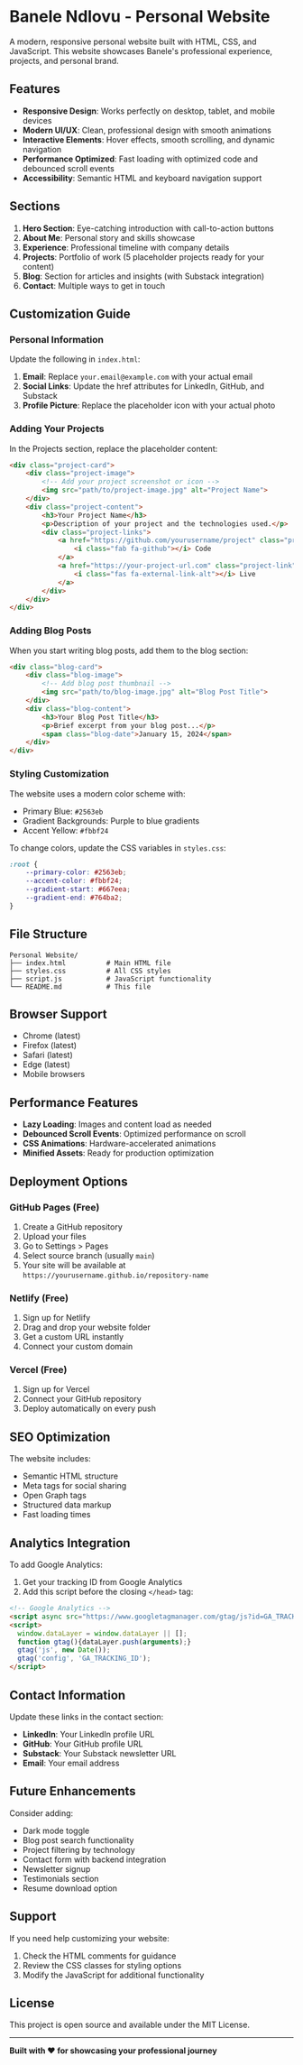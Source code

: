 # Banele Ndlovu - Personal Website

A modern, responsive personal website built with HTML, CSS, and JavaScript. This website showcases Banele's professional experience, projects, and personal brand.

## Features

- **Responsive Design**: Works perfectly on desktop, tablet, and mobile devices
- **Modern UI/UX**: Clean, professional design with smooth animations
- **Interactive Elements**: Hover effects, smooth scrolling, and dynamic navigation
- **Performance Optimized**: Fast loading with optimized code and debounced scroll events
- **Accessibility**: Semantic HTML and keyboard navigation support

## Sections

1. **Hero Section**: Eye-catching introduction with call-to-action buttons
2. **About Me**: Personal story and skills showcase
3. **Experience**: Professional timeline with company details
4. **Projects**: Portfolio of work (5 placeholder projects ready for your content)
5. **Blog**: Section for articles and insights (with Substack integration)
6. **Contact**: Multiple ways to get in touch

## Customization Guide

### Personal Information

Update the following in `index.html`:

1. **Email**: Replace `your.email@example.com` with your actual email
2. **Social Links**: Update the href attributes for LinkedIn, GitHub, and Substack
3. **Profile Picture**: Replace the placeholder icon with your actual photo

### Adding Your Projects

In the Projects section, replace the placeholder content:

```html
<div class="project-card">
    <div class="project-image">
        <!-- Add your project screenshot or icon -->
        <img src="path/to/project-image.jpg" alt="Project Name">
    </div>
    <div class="project-content">
        <h3>Your Project Name</h3>
        <p>Description of your project and the technologies used.</p>
        <div class="project-links">
            <a href="https://github.com/yourusername/project" class="project-link">
                <i class="fab fa-github"></i> Code
            </a>
            <a href="https://your-project-url.com" class="project-link">
                <i class="fas fa-external-link-alt"></i> Live
            </a>
        </div>
    </div>
</div>
```

### Adding Blog Posts

When you start writing blog posts, add them to the blog section:

```html
<div class="blog-card">
    <div class="blog-image">
        <!-- Add blog post thumbnail -->
        <img src="path/to/blog-image.jpg" alt="Blog Post Title">
    </div>
    <div class="blog-content">
        <h3>Your Blog Post Title</h3>
        <p>Brief excerpt from your blog post...</p>
        <span class="blog-date">January 15, 2024</span>
    </div>
</div>
```

### Styling Customization

The website uses a modern color scheme with:
- Primary Blue: `#2563eb`
- Gradient Backgrounds: Purple to blue gradients
- Accent Yellow: `#fbbf24`

To change colors, update the CSS variables in `styles.css`:

```css
:root {
    --primary-color: #2563eb;
    --accent-color: #fbbf24;
    --gradient-start: #667eea;
    --gradient-end: #764ba2;
}
```

## File Structure

```
Personal Website/
├── index.html          # Main HTML file
├── styles.css          # All CSS styles
├── script.js           # JavaScript functionality
└── README.md           # This file
```

## Browser Support

- Chrome (latest)
- Firefox (latest)
- Safari (latest)
- Edge (latest)
- Mobile browsers

## Performance Features

- **Lazy Loading**: Images and content load as needed
- **Debounced Scroll Events**: Optimized performance on scroll
- **CSS Animations**: Hardware-accelerated animations
- **Minified Assets**: Ready for production optimization

## Deployment Options

### GitHub Pages (Free)
1. Create a GitHub repository
2. Upload your files
3. Go to Settings > Pages
4. Select source branch (usually `main`)
5. Your site will be available at `https://yourusername.github.io/repository-name`

### Netlify (Free)
1. Sign up for Netlify
2. Drag and drop your website folder
3. Get a custom URL instantly
4. Connect your custom domain

### Vercel (Free)
1. Sign up for Vercel
2. Connect your GitHub repository
3. Deploy automatically on every push

## SEO Optimization

The website includes:
- Semantic HTML structure
- Meta tags for social sharing
- Open Graph tags
- Structured data markup
- Fast loading times

## Analytics Integration

To add Google Analytics:

1. Get your tracking ID from Google Analytics
2. Add this script before the closing `</head>` tag:

```html
<!-- Google Analytics -->
<script async src="https://www.googletagmanager.com/gtag/js?id=GA_TRACKING_ID"></script>
<script>
  window.dataLayer = window.dataLayer || [];
  function gtag(){dataLayer.push(arguments);}
  gtag('js', new Date());
  gtag('config', 'GA_TRACKING_ID');
</script>
```

## Contact Information

Update these links in the contact section:
- **LinkedIn**: Your LinkedIn profile URL
- **GitHub**: Your GitHub profile URL
- **Substack**: Your Substack newsletter URL
- **Email**: Your email address

## Future Enhancements

Consider adding:
- Dark mode toggle
- Blog post search functionality
- Project filtering by technology
- Contact form with backend integration
- Newsletter signup
- Testimonials section
- Resume download option

## Support

If you need help customizing your website:
1. Check the HTML comments for guidance
2. Review the CSS classes for styling options
3. Modify the JavaScript for additional functionality

## License

This project is open source and available under the MIT License.

---

**Built with ❤️ for showcasing your professional journey** 